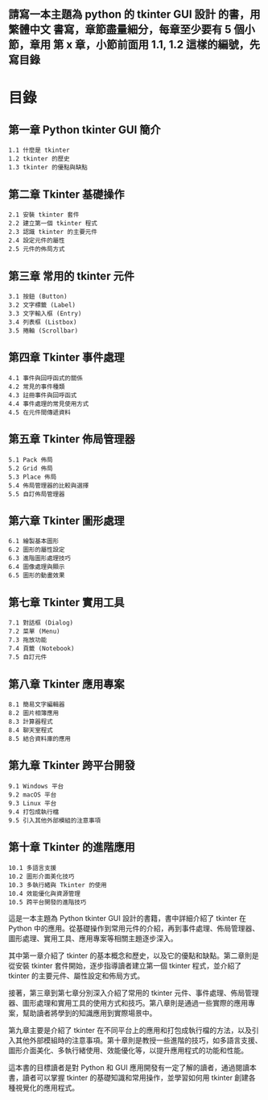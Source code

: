 ## 請寫一本主題為 python 的 tkinter GUI 設計 的書，用 繁體中文 書寫，章節盡量細分，每章至少要有 5 個小節，章用 第 x 章，小節前面用 1.1, 1.2 這樣的編號，先寫目錄

# 目錄

## 第一章 Python tkinter GUI 簡介
    1.1 什麼是 tkinter
    1.2 tkinter 的歷史
    1.3 tkinter 的優點與缺點

## 第二章 Tkinter 基礎操作
    2.1 安裝 tkinter 套件
    2.2 建立第一個 tkinter 程式
    2.3 認識 tkinter 的主要元件
    2.4 設定元件的屬性
    2.5 元件的佈局方式

## 第三章 常用的 tkinter 元件
    3.1 按鈕 (Button)
    3.2 文字標籤 (Label)
    3.3 文字輸入框 (Entry)
    3.4 列表框 (Listbox)
    3.5 捲軸 (Scrollbar)

## 第四章 Tkinter 事件處理
    4.1 事件與回呼函式的關係
    4.2 常見的事件種類
    4.3 註冊事件與回呼函式
    4.4 事件處理的常見使用方式
    4.5 在元件間傳遞資料

## 第五章 Tkinter 佈局管理器
    5.1 Pack 佈局
    5.2 Grid 佈局
    5.3 Place 佈局
    5.4 佈局管理器的比較與選擇
    5.5 自訂佈局管理器

## 第六章 Tkinter 圖形處理
    6.1 繪製基本圖形
    6.2 圖形的屬性設定
    6.3 進階圖形處理技巧
    6.4 圖像處理與顯示
    6.5 圖形的動畫效果

## 第七章 Tkinter 實用工具
    7.1 對話框 (Dialog)
    7.2 菜單 (Menu)
    7.3 拖放功能
    7.4 頁籤 (Notebook)
    7.5 自訂元件

## 第八章 Tkinter 應用專案
    8.1 簡易文字編輯器
    8.2 圖片相簿應用
    8.3 計算器程式
    8.4 聊天室程式
    8.5 結合資料庫的應用

## 第九章 Tkinter 跨平台開發
    9.1 Windows 平台
    9.2 macOS 平台
    9.3 Linux 平台
    9.4 打包成執行檔
    9.5 引入其他外部模組的注意事項

## 第十章 Tkinter 的進階應用
    10.1 多語言支援
    10.2 圖形介面美化技巧
    10.3 多執行緒與 Tkinter 的使用
    10.4 效能優化與資源管理
    10.5 跨平台開發的進階技巧

這是一本主題為 Python tkinter GUI 設計的書籍，書中詳細介紹了 tkinter 在 Python 中的應用。從基礎操作到常用元件的介紹，再到事件處理、佈局管理器、圖形處理、實用工具、應用專案等相關主題逐步深入。

其中第一章介紹了 tkinter 的基本概念和歷史，以及它的優點和缺點。第二章則是從安裝 tkinter 套件開始，逐步指導讀者建立第一個 tkinter 程式，並介紹了 tkinter 的主要元件、屬性設定和佈局方式。

接著，第三章到第七章分別深入介紹了常用的 tkinter 元件、事件處理、佈局管理器、圖形處理和實用工具的使用方式和技巧。第八章則是通過一些實際的應用專案，幫助讀者將學到的知識應用到實際場景中。

第九章主要是介紹了 tkinter 在不同平台上的應用和打包成執行檔的方法，以及引入其他外部模組時的注意事項。第十章則是教授一些進階的技巧，如多語言支援、圖形介面美化、多執行緒使用、效能優化等，以提升應用程式的功能和性能。

這本書的目標讀者是對 Python 和 GUI 應用開發有一定了解的讀者，通過閱讀本書，讀者可以掌握 tkinter 的基礎知識和常用操作，並學習如何用 tkinter 創建各種視覺化的應用程式。